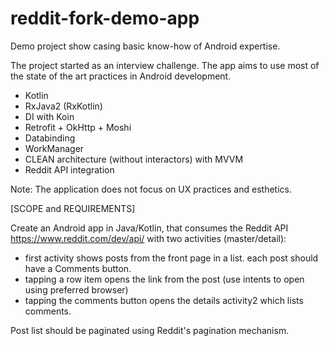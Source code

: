 # reddit-fork-demo-app
Demo project show casing basic know-how of Android expertise. 

The project started as an interview challenge. The app aims to use most of the state of the art practices in Android development.
  - Kotlin
  - RxJava2 (RxKotlin)
  - DI with Koin
  - Retrofit + OkHttp + Moshi
  - Databinding
  - WorkManager
  - CLEAN architecture (without interactors) with MVVM
  - Reddit API integration

Note: The application does not focus on UX practices and esthetics. 

[SCOPE and REQUIREMENTS]

Create an Android app in Java/Kotlin, that consumes the Reddit API https://www.reddit.com/dev/api/
with two activities (master/detail): 
- first activity shows posts from the front page in a list. each post should have a Comments button.
- tapping a row item opens the link from the post (use intents to open using preferred browser)
- tapping the comments button opens the details activity2 which lists comments.

Post list should be paginated using Reddit's pagination mechanism.
